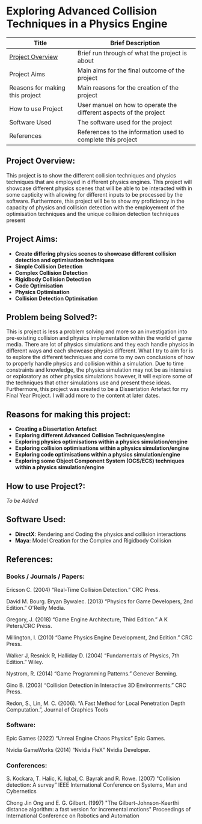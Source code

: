 # Exploring Advanced Collision Techniques in a Physics Engine
| Title | Brief Description|
|-----|-------|
|[Project Overview](https://github.com/SageEkpang/AdvancedCollisionTechniques/edit/main/README.md#project-overview)| Brief run through of what the project is about|
|Project Aims| Main aims for the final outcome of the project|
|Reasons for making this project| Main reasons for the creation of the project|
|How to use Project| User manuel on how to operate the different aspects of the project|
|Software Used| The software used for the project|
|References| References to the information used to complete this project|

## Project Overview:
This project is to show the different collision techniques and physics techniques that are employed in different physics engines. 
This project will showcase different physics scenes that will be able to be interacted with in some capticity with allowing for different inputs to be processed by the software.
Furthermore, this project will be to show my proficiency in the capacity of physics and collision detection with the employement of the optimisation techniques and the unique collision detection techniques present

## Project Aims:
* **Create differing physics scenes to showcase different collision detection and optimisation techniques**
* **Simple Collision Detection**
* **Complex Collision Detection**
* **Rigidbody Collision Detection**
* **Code Optimisation**
* **Physics Optimisation**
* **Collision Detection Optimisation**

## Problem being Solved?:
This is project is less a problem solving and more so an investigation into pre-existing collision and physics implementation within the world of game media. There are lot of physics simulations and they each 
handle physics in different ways and each showcase physics different. What I try to aim for is to explore the different techniques and come to my own conclusions of how to properly handle physics and collision within
a simulation. Due to time constraints and knowledge, the physics simulation may not be as intensive or exploratory as other physics simulations however, it will explore some of the techniques that other simulations use
and present these ideas. Furthermore, this project was created to be a Dissertation Artefact for my Final Year Project. I will add more to the content at later dates.

## Reasons for making this project:
* **Creating a Dissertation Artefact**
* **Exploring different Advanced Collision Techniques/engine**
* **Exploring physics optimisations within a physics simulation/engine**
* **Exploring collision optimisations within a physics simulation/engine**
* **Exploring code optimisations within a physics simulation/engine**
* **Exploring some Object Component System (OCS/ECS) techniques within a physics simulation/engine**

## How to use Project?:
*To be Added*



## Software Used:
* **DirectX**: Rendering and Coding the physics and collision interactions
* **Maya**: Model Creation for the Complex and Rigidbody Collision

## References:
### Books / Journals / Papers:

Ericson C. (2004) “Real-Time Collision Detection.” CRC Press.

David M. Bourg. Bryan Bywalec. (2013) “Physics for Game Developers, 2nd Edition.”  O'Reilly Media.

Gregory, J. (2018) “Game Engine Architecture, Third Edition.” A K Peters/CRC Press.

Millington, I. (2010) “Game Physics Engine Development, 2nd Edition.”  CRC Press.

Walker J, Resnick R, Halliday D. (2004) “Fundamentals of Physics, 7th Edition.” Wiley.

Nystrom, R. (2014) “Game Programming Patterns.”  Genever Benning. 

Gino B. (2003) “Collision Detection in Interactive 3D Environments.”  CRC Press.

Redon, S., Lin, M. C. (2006). “A Fast Method for Local Penetration Depth Computation.”, Journal of Graphics Tools

### Software:
Epic Games (2022) “Unreal Engine Chaos Physics”  Epic Games.

Nvidia GameWorks (2014) “Nvidia FleX” Nvidia Developer.

### Conferences:
S. Kockara, T. Halic, K. Iqbal, C. Bayrak and R. Rowe. (2007) "Collision detection: A survey” IEEE International Conference on Systems, Man and Cybernetics

Chong Jin Ong and E. G. Gilbert. (1997) "The Gilbert-Johnson-Keerthi distance algorithm: a fast version for incremental motions" Proceedings of International Conference on Robotics and Automation
